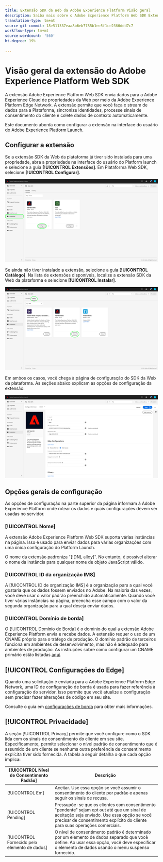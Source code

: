 ```yaml
---
title: Extensão SDK da Web da Adobe Experience Platform Visão geral
description: Saiba mais sobre o Adobe Experience Platform Web SDK Extension for Adobe Experience Platform Launch
translation-type: tm+mt
source-git-commit: 18e511337eaa8b6eb7785b1ee5f1ce2366ddd7c7
workflow-type: tm+mt
source-wordcount: '560'
ht-degree: 19%

---
```



# Visão geral da extensão do Adobe Experience Platform Web SDK

A extensão Adobe Experience Platform Web SDK envia dados para a Adobe Experience Cloud de propriedades da Web por meio da Adobe Experience Platform Edge Network. A extensão permite que você faça o stream de dados para a Plataforma, sincronize identidades, processe sinais de consentimento do cliente e colete dados de contexto automaticamente.

Este documento aborda como configurar a extensão na interface do usuário do Adobe Experience Platform Launch.

## Configurar a extensão

Se a extensão SDK da Web da plataforma já tiver sido instalada para uma propriedade, abra a propriedade na interface do usuário do Platform launch e selecione a guia **[!UICONTROL Extensões]**. Em Plataforma Web SDK, selecione **[!UICONTROL Configurar]**.

![](../images/extension/overview/configure.png)

Se ainda não tiver instalado a extensão, selecione a guia **[!UICONTROL Catálogo]**. Na lista de extensões disponíveis, localize a extensão SDK da Web da plataforma e selecione **[!UICONTROL Instalar]**.

![](../images/extension/overview/install.png)

Em ambos os casos, você chega à página de configuração do SDK da Web da plataforma. As seções abaixo explicam as opções de configuração da extensão.

![](../images/extension/overview/config-screen.png)

## Opções gerais de configuração

As opções de configuração na parte superior da página informam à Adobe Experience Platform onde rotear os dados e quais configurações devem ser usadas no servidor.

### [!UICONTROL Nome]

A extensão Adobe Experience Platform Web SDK suporta várias instâncias na página. Isso é usado para enviar dados para várias organizações com uma única configuração do Platform Launch.

O nome da extensão padroniza &quot;[!DNL alloy]&quot;. No entanto, é possível alterar o nome da instância para qualquer nome de objeto JavaScript válido.

### **[!UICONTROL ID da organização IMS]**

A [!UICONTROL ID de organização IMS] é a organização para a qual você gostaria que os dados fossem enviados no Adobe. Na maioria das vezes, você deve usar o valor padrão preenchido automaticamente. Quando você tiver várias instâncias na página, preencha esse campo com o valor da segunda organização para a qual deseja enviar dados.

### **[!UICONTROL Domínio de borda]**

O [!UICONTROL Domínio de Borda] é o domínio do qual a extensão Adobe Experience Platform envia e recebe dados. A extensão requer o uso de um CNAME próprio para o tráfego de produção. O domínio padrão de terceiros funciona em ambientes de desenvolvimento, mas não é adequado para ambientes de produção. As instruções sobre como configurar um CNAME primário estão listadas [aqui](https://docs.adobe.com/content/help/pt-BR/core-services/interface/ec-cookies/cookies-first-party.html).

## [!UICONTROL Configurações do Edge]

Quando uma solicitação é enviada para a Adobe Experience Platform Edge Network, uma ID de configuração de borda é usada para fazer referência à configuração do servidor. Isso permite que você atualize a configuração sem precisar fazer alterações de código em seu site.

Consulte o guia em [configurações de borda](../fundamentals/edge-configuration.md) para obter mais informações.

## [!UICONTROL Privacidade]

A seção [!UICONTROL Privacy] permite que você configure como o SDK lida com os sinais de consentimento do cliente em seu site. Especificamente, permite selecionar o nível padrão de consentimento que é assumido de um cliente se nenhuma outra preferência de consentimento explícita tiver sido fornecida. A tabela a seguir detalha o que cada opção implica:

| [!UICONTROL Nível de Consentimento Padrão] | Descrição |
| --- | --- |
| [!UICONTROL Em] | Aceitar. Use essa opção se você assumir o consentimento do cliente por padrão e apenas seguir os sinais de recusa. |
| [!UICONTROL Pending] | Pressupõe-se que os clientes com consentimento &quot;pendente&quot; sejam opt out até que um sinal de aceitação seja enviado. Use essa opção se você precisar de consentimento explícito do cliente para suas operações comerciais. |
| [!UICONTROL Fornecido pelo elemento de dados] | O nível de consentimento padrão é determinado por um elemento de dados separado que você define. Ao usar essa opção, você deve especificar o elemento de dados usando o menu suspenso fornecido. |